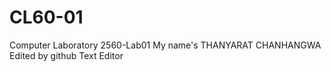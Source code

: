 # CL60-01
Computer Laboratory 2560-Lab01
My name's THANYARAT CHANHANGWA
Edited by github Text Editor
